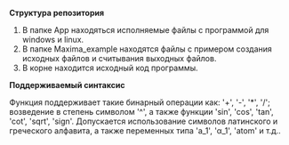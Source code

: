 **Структура репозитория**

1. В папке App находяться исполняемые файлы с программой для windows и linux.
2. В папке Maxima_example находятся файлы с примером создания исходных файлов и считывания выходных файлов.
3. В корне находится исходный код программы.

**Поддерживаемый синтаксис**

Функция поддерживает такие бинарный операции как: '+', '-', '*', '/'; возведение в степень символом '^', а также функции 'sin', 'cos', 'tan', 'cot', 'sqrt', 'sign'. 
Допускается использование символов латинского и греческого алфавита, а также переменных типа 'a_1', 'α_1', 'atom' и т.д.. 
